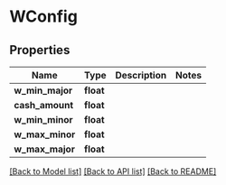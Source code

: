 # WConfig

## Properties
Name | Type | Description | Notes
------------ | ------------- | ------------- | -------------
**w_min_major** | **float** |  | 
**cash_amount** | **float** |  | 
**w_min_minor** | **float** |  | 
**w_max_minor** | **float** |  | 
**w_max_major** | **float** |  | 

[[Back to Model list]](../README.md#documentation-for-models) [[Back to API list]](../README.md#documentation-for-api-endpoints) [[Back to README]](../README.md)


